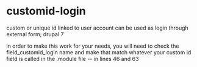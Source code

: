 # customid-login
custom or unique id linked to user account can be used as login through external form; drupal 7

in order to make this work for your needs, you will need to check the field_customid_login name and make that match whatever your custom id field is called in the .module file -- in lines 46 and 63
